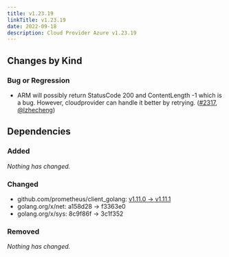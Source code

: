 ```yaml
---
title: v1.23.19
linkTitle: v1.23.19
date: 2022-09-18
description: Cloud Provider Azure v1.23.19
---
```



## Changes by Kind

### Bug or Regression

- ARM will possibly return StatusCode 200 and ContentLength -1 which is a bug. However, cloudprovider can handle it better by retrying. ([#2317](https://github.com/kubernetes-sigs/cloud-provider-azure/pull/2317), [@lzhecheng](https://github.com/lzhecheng))

## Dependencies

### Added
_Nothing has changed._

### Changed
- github.com/prometheus/client_golang: [v1.11.0 → v1.11.1](https://github.com/prometheus/client_golang/compare/v1.11.0...v1.11.1)
- golang.org/x/net: a158d28 → f3363e0
- golang.org/x/sys: 8c9f86f → 3c1f352

### Removed
_Nothing has changed._
